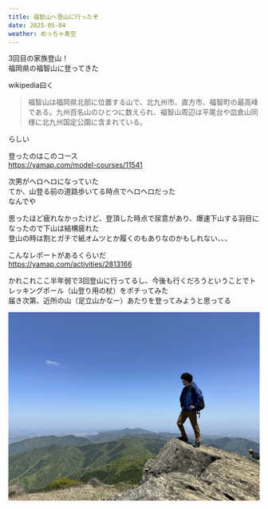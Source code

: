 ```yaml
---
title: 福智山へ登山に行ったぞ
date: 2025-05-04
weather: めっちゃ青空
---
```

3回目の家族登山！  
福岡県の福智山に登ってきた

wikipedia曰く

> 福智山は福岡県北部に位置する山で、北九州市、直方市、福智町の最高峰である。九州百名山のひとつに数えられ、福智山周辺は平尾台や皿倉山同様に北九州国定公園に含まれている。

らしい

登ったのはこのコース  
https://yamap.com/model-courses/11541

次男がヘロヘロになっていた  
てか、山登る前の道路歩いてる時点でヘロヘロだった  
なんでや

思ったほど疲れなかったけど、登頂した時点で尿意があり、爆速下山する羽目になったので下山は結構疲れた  
登山の時は割とガチで紙オムツとか履くのもありなのかもしれない、、、

こんなレポートがあるくらいだ  
https://yamap.com/activities/2813166

かれこれここ半年弱で3回登山に行ってるし、今後も行くだろうということでトレッキングポール（山登り用の杖）をポチってみた  
届き次第、近所の山（足立山かなー）あたりを登ってみようと思ってる


![Image](../../assets/20250504211502.png)
